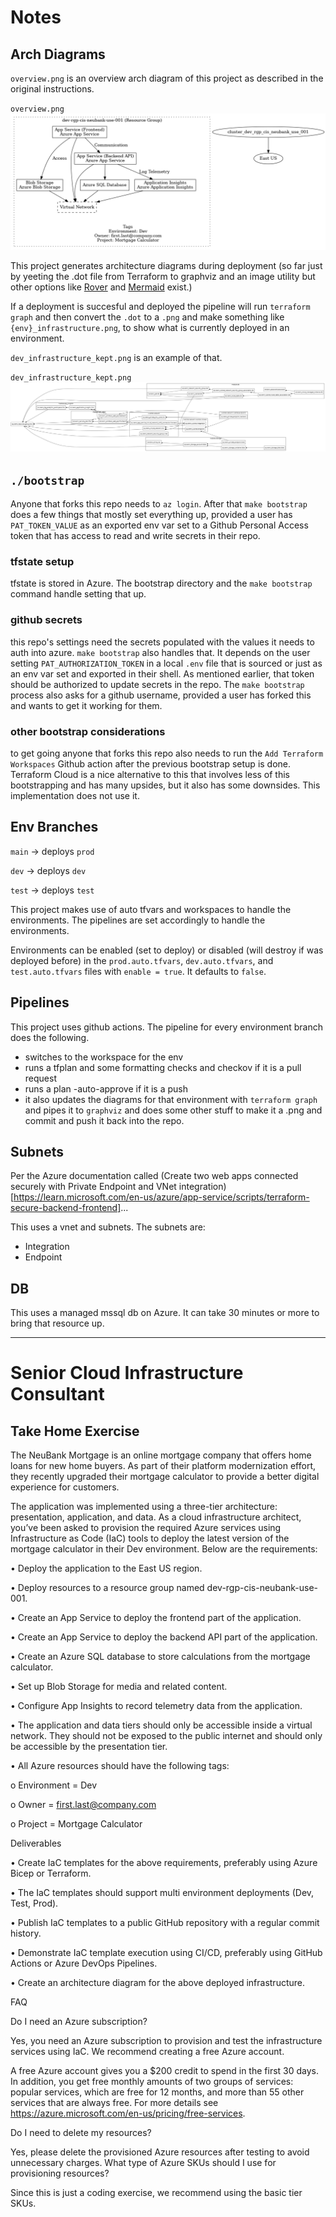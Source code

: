 # Notes

## Arch Diagrams

`overview.png` is an overview arch diagram of this project as described in the original instructions.

`overview.png`
![Overview Diagram](https://github.com/dbwest/NeuBankv2/blob/main/overview.png?raw=true)

This project generates architecture diagrams during deployment (so far just by yeeting the .dot file from Terraform to graphviz and an image utility but other options like [Rover](https://github.com/im2nguyen/rover) and [Mermaid](https://github.com/asannou/tfmermaid-action) exist.)

If a deployment is succesful and deployed the pipeline will run `terraform graph` and then convert the `.dot` to a `.png` and make something like `{env}_infrastructure.png`, to show what is currently deployed in an environment.

`dev_infrastructure_kept.png` is an example of that.

`dev_infrastructure_kept.png`
![Dev Infra Diagram](https://github.com/dbwest/NeuBankv2/blob/main/dev_infrastructure_kept.png?raw=true)

## `./bootstrap`

Anyone that forks this repo needs to `az login`. After that `make bootstrap` does a few things that mostly set everything up, provided a user has `PAT_TOKEN_VALUE` as an exported env var set to a Github Personal Access token that has access to read and write secrets in their repo.

### tfstate setup

tfstate is stored in Azure. The bootstrap directory and the `make bootstrap` command handle setting that up.

### github secrets

this repo's settings need the secrets populated with the values it needs to auth into azure. `make bootstrap` also handles that. It depends on the user setting `PAT_AUTHORIZATION_TOKEN` in a local `.env` file that is sourced or just as an env var set and exported in their shell. As mentioned earlier, that token should be authorized to update secrets in the repo. The `make bootstrap` process also asks for a github username, provided a user has forked this and wants to get it working for them.

### other bootstrap considerations

to get going anyone that forks this repo also needs to run the `Add Terraform Workspaces` Github action after the previous bootstrap setup is done.  Terraform Cloud is a nice alternative to this that involves less of this bootstrapping and has many upsides, but it also has some downsides. This implementation does not use it.

## Env Branches

`main` -> deploys `prod`

`dev` -> deploys `dev`

`test` -> deploys `test`

This project makes use of auto tfvars and workspaces to handle the environments. The pipelines are set accordingly to handle the environments.

Environments can be enabled (set to deploy) or disabled (will destroy if was deployed before) in the `prod.auto.tfvars`, `dev.auto.tfvars`, and `test.auto.tfvars` files with `enable = true`. It defaults to `false`.

## Pipelines

This project uses github actions. The pipeline for every environment branch does the following.

- switches to the workspace for the env
- runs a tfplan and some formatting checks and checkov if it is a pull request
- runs a plan -auto-approve if it is a push
- it also updates the diagrams for that environment with `terraform graph` and pipes it to `graphviz` and does some other stuff to make it a .png and commit and push it back into the repo.

## Subnets

Per the Azure documentation called (Create two web apps connected securely with Private Endpoint and VNet integration)[https://learn.microsoft.com/en-us/azure/app-service/scripts/terraform-secure-backend-frontend]...

This uses a vnet and subnets. The subnets are:
- Integration
- Endpoint

## DB
This uses a managed mssql db on Azure. It can take 30 minutes or more to bring that resource up.

-----

# Senior Cloud Infrastructure Consultant
## Take Home Exercise

The NeuBank Mortgage is an online mortgage company that offers home loans for new home buyers. As part of their platform modernization effort, they recently upgraded their mortgage calculator to provide a better digital experience for customers.

The application was implemented using a three-tier architecture: presentation, application, and data. 
As a cloud infrastructure architect, you’ve been asked to provision the required Azure services using Infrastructure as Code (IaC) tools to deploy the latest version of the mortgage calculator in their Dev environment. Below are the requirements:

•	Deploy the application to the East US region.

•	Deploy resources to a resource group named dev-rgp-cis-neubank-use-001.

•	Create an App Service to deploy the frontend part of the application.

•	Create an App Service to deploy the backend API part of the application.

•	Create an Azure SQL database to store calculations from the mortgage calculator.

•	Set up Blob Storage for media and related content.

•	Configure App Insights to record telemetry data from the application.

•	The application and data tiers should only be accessible inside a virtual network. They should not be exposed to the public internet and should only be accessible by the presentation tier.

•	All Azure resources should have the following tags:

o	Environment = Dev

o	Owner = first.last@company.com

o	Project = Mortgage Calculator

Deliverables

•	Create IaC templates for the above requirements, preferably using Azure Bicep or Terraform.

•	The IaC templates should support multi environment deployments (Dev, Test, Prod).

•	Publish IaC templates to a public GitHub repository with a regular commit history.

•	Demonstrate IaC template execution using CI/CD, preferably using GitHub Actions or Azure DevOps Pipelines.

•	Create an architecture diagram for the above deployed infrastructure.

FAQ

Do I need an Azure subscription?

Yes, you need an Azure subscription to provision and test the infrastructure services using IaC. We recommend creating a free Azure account. 

A free Azure account gives you a $200 credit to spend in the first 30 days. In addition, you get free monthly amounts of two groups of services: popular services, which are free for 12 months, and more than 55 other services that are always free. For more details see https://azure.microsoft.com/en-us/pricing/free-services.

Do I need to delete my resources?

Yes, please delete the provisioned Azure resources after testing to avoid unnecessary charges.
What type of Azure SKUs should I use for provisioning resources?

Since this is just a coding exercise, we recommend using the basic tier SKUs.

